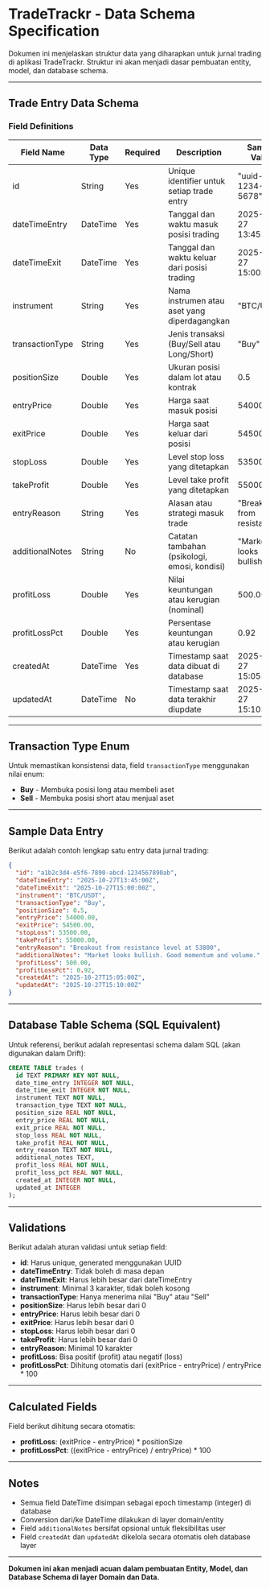 # TradeTrackr - Data Schema Specification

Dokumen ini menjelaskan struktur data yang diharapkan untuk jurnal trading di aplikasi TradeTrackr. Struktur ini akan menjadi dasar pembuatan entity, model, dan database schema.

---

## Trade Entry Data Schema

### Field Definitions

| Field Name       | Data Type | Required | Description                                    | Sample Value              |
|------------------|-----------|----------|------------------------------------------------|---------------------------|
| id               | String    | Yes      | Unique identifier untuk setiap trade entry     | "uuid-1234-5678"          |
| dateTimeEntry    | DateTime  | Yes      | Tanggal dan waktu masuk posisi trading         | 2025-10-27 13:45:00       |
| dateTimeExit     | DateTime  | Yes      | Tanggal dan waktu keluar dari posisi trading   | 2025-10-27 15:00:00       |
| instrument       | String    | Yes      | Nama instrumen atau aset yang diperdagangkan   | "BTC/USDT"                |
| transactionType  | String    | Yes      | Jenis transaksi (Buy/Sell atau Long/Short)     | "Buy"                     |
| positionSize     | Double    | Yes      | Ukuran posisi dalam lot atau kontrak           | 0.5                       |
| entryPrice       | Double    | Yes      | Harga saat masuk posisi                        | 54000.00                  |
| exitPrice        | Double    | Yes      | Harga saat keluar dari posisi                  | 54500.00                  |
| stopLoss         | Double    | Yes      | Level stop loss yang ditetapkan                | 53500.00                  |
| takeProfit       | Double    | Yes      | Level take profit yang ditetapkan              | 55000.00                  |
| entryReason      | String    | Yes      | Alasan atau strategi masuk trade               | "Breakout from resistance" |
| additionalNotes  | String    | No       | Catatan tambahan (psikologi, emosi, kondisi)   | "Market looks bullish"    |
| profitLoss       | Double    | Yes      | Nilai keuntungan atau kerugian (nominal)       | 500.00                    |
| profitLossPct    | Double    | Yes      | Persentase keuntungan atau kerugian            | 0.92                      |
| createdAt        | DateTime  | Yes      | Timestamp saat data dibuat di database         | 2025-10-27 15:05:00       |
| updatedAt        | DateTime  | No       | Timestamp saat data terakhir diupdate          | 2025-10-27 15:10:00       |

---

## Transaction Type Enum

Untuk memastikan konsistensi data, field `transactionType` menggunakan nilai enum:

- **Buy** - Membuka posisi long atau membeli aset
- **Sell** - Membuka posisi short atau menjual aset

---

## Sample Data Entry

Berikut adalah contoh lengkap satu entry data jurnal trading:

```json
{
  "id": "a1b2c3d4-e5f6-7890-abcd-1234567890ab",
  "dateTimeEntry": "2025-10-27T13:45:00Z",
  "dateTimeExit": "2025-10-27T15:00:00Z",
  "instrument": "BTC/USDT",
  "transactionType": "Buy",
  "positionSize": 0.5,
  "entryPrice": 54000.00,
  "exitPrice": 54500.00,
  "stopLoss": 53500.00,
  "takeProfit": 55000.00,
  "entryReason": "Breakout from resistance level at 53800",
  "additionalNotes": "Market looks bullish. Good momentum and volume.",
  "profitLoss": 500.00,
  "profitLossPct": 0.92,
  "createdAt": "2025-10-27T15:05:00Z",
  "updatedAt": "2025-10-27T15:10:00Z"
}
```

---

## Database Table Schema (SQL Equivalent)

Untuk referensi, berikut adalah representasi schema dalam SQL (akan digunakan dalam Drift):

```sql
CREATE TABLE trades (
  id TEXT PRIMARY KEY NOT NULL,
  date_time_entry INTEGER NOT NULL,
  date_time_exit INTEGER NOT NULL,
  instrument TEXT NOT NULL,
  transaction_type TEXT NOT NULL,
  position_size REAL NOT NULL,
  entry_price REAL NOT NULL,
  exit_price REAL NOT NULL,
  stop_loss REAL NOT NULL,
  take_profit REAL NOT NULL,
  entry_reason TEXT NOT NULL,
  additional_notes TEXT,
  profit_loss REAL NOT NULL,
  profit_loss_pct REAL NOT NULL,
  created_at INTEGER NOT NULL,
  updated_at INTEGER
);
```

---

## Validations

Berikut adalah aturan validasi untuk setiap field:

- **id**: Harus unique, generated menggunakan UUID
- **dateTimeEntry**: Tidak boleh di masa depan
- **dateTimeExit**: Harus lebih besar dari dateTimeEntry
- **instrument**: Minimal 3 karakter, tidak boleh kosong
- **transactionType**: Hanya menerima nilai "Buy" atau "Sell"
- **positionSize**: Harus lebih besar dari 0
- **entryPrice**: Harus lebih besar dari 0
- **exitPrice**: Harus lebih besar dari 0
- **stopLoss**: Harus lebih besar dari 0
- **takeProfit**: Harus lebih besar dari 0
- **entryReason**: Minimal 10 karakter
- **profitLoss**: Bisa positif (profit) atau negatif (loss)
- **profitLossPct**: Dihitung otomatis dari (exitPrice - entryPrice) / entryPrice * 100

---

## Calculated Fields

Field berikut dihitung secara otomatis:

- **profitLoss**: (exitPrice - entryPrice) * positionSize
- **profitLossPct**: ((exitPrice - entryPrice) / entryPrice) * 100

---

## Notes

- Semua field DateTime disimpan sebagai epoch timestamp (integer) di database
- Conversion dari/ke DateTime dilakukan di layer domain/entity
- Field `additionalNotes` bersifat opsional untuk fleksibilitas user
- Field `createdAt` dan `updatedAt` dikelola secara otomatis oleh database layer

---

**Dokumen ini akan menjadi acuan dalam pembuatan Entity, Model, dan Database Schema di layer Domain dan Data.**